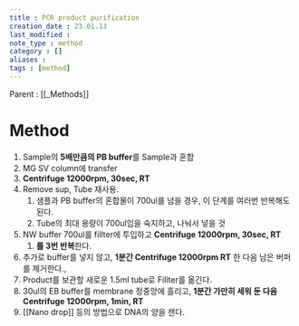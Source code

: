 ```yaml
---
title : PCR product purification
creation_date : 23.01.13
last_modified :
note_type : method
category : []
aliases : 
tags : [method]
---
```


Parent : [[_Methods]]

# Method

1. Sample의 **5배만큼의 PB buffer**를 Sample과 혼합
2. MG SV column에 transfer
3. **Centrifuge 12000rpm, 30sec, RT**
4. Remove sup, Tube 재사용.
	1. 샘플과 PB buffer의 혼합물이 700ul를 넘을 경우, 이 단계를 여러번 반복해도 된다.
	2. Tube의 최대 용량이 700ul임을 숙지하고, 나눠서 넣을 것
5. NW buffer 700ul를 fillter에 투입하고 **Centrifuge 12000rpm, 30sec, RT**
	1. **를 3번 반복**한다.
6. 추가로 buffer를 넣지 않고, **1분간 Centrifuge 12000rpm RT** 한 다음 남은 버퍼를 제거한다.,
7. Product를 보관할 새로운 1.5ml tube로 Fillter를 옮긴다.
8. 30ul의 EB buffer를 membrane 정중앙에 흘리고, **1분간 가만히 세워 둔 다음** **Centrifuge 12000rpm, 1min, RT**
9. [[Nano drop]] 등의 방법으로 DNA의 양을 잰다.